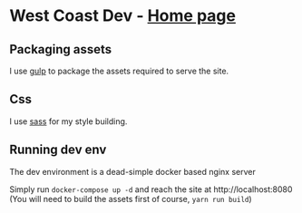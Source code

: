 # West Coast Dev - [Home page](https://www.westcoast.dev)

## Packaging assets
I use [gulp](https://gulpjs.com) to package the assets required to serve the site.

## Css
I use [sass](https://sass-lang.com/documentation/syntax) for my style building.

## Running dev env
The dev environment is a dead-simple docker based nginx server

Simply run `docker-compose up -d` and reach the site at http://localhost:8080 
(You will need to build the assets first of course, `yarn run build`)
